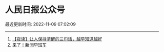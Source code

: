 # 人民日报公众号

最近更新时间: 2022-11-09 07:02:09

--- 
1. [【夜读】让人保持清醒的三句话，越早知道越好](https://mp.weixin.qq.com/s/tXBW9GPq7UlNEqXkKqWVBw) 
2. [来了！新闻早班车](https://mp.weixin.qq.com/s/nzKS-_EdoyNtlR_ME4U1OA) 
